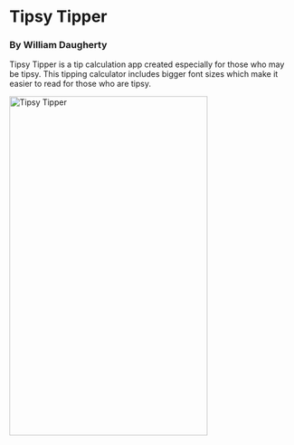 # Tipsy Tipper
### By William Daugherty
Tipsy Tipper is a tip calculation app created especially for those who may be tipsy.
This tipping calculator includes bigger font sizes which make it easier to read for those who are tipsy.

<img src="https://github.com/dueston/Tipsy-Tipper/blob/master/misc/10xy.gif" alt="Tipsy Tipper" width="350" height="600">

